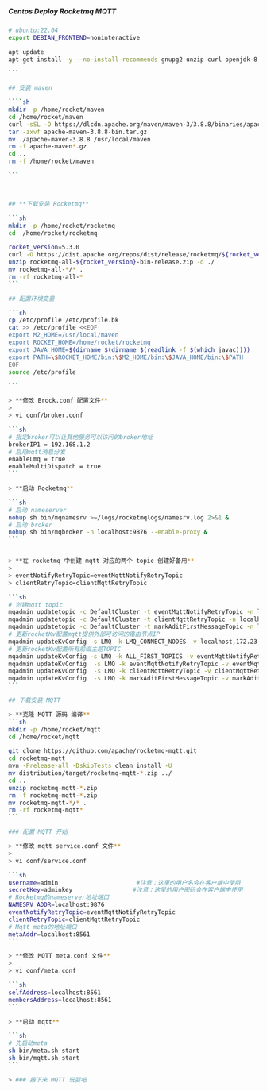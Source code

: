 ##### Centos Deploy Rocketmq MQTT

`````sh
# ubuntu:22.04
export DEBIAN_FRONTEND=noninteractive

apt update
apt-get install -y --no-install-recommends gnupg2 unzip curl openjdk-8-jdk net-tools iputils-ping vim git

```

## 安装 maven

````sh
mkdir -p /home/rocket/maven
cd /home/rocket/maven
curl -sSL -O https://dlcdn.apache.org/maven/maven-3/3.8.8/binaries/apache-maven-3.8.8-bin.tar.gz
tar -zxvf apache-maven-3.8.8-bin.tar.gz
mv ./apache-maven-3.8.8 /usr/local/maven
rm -f apache-maven*.gz
cd ..
rm -f /home/rocket/maven

```



## **下载安装 Rocketmq**

```sh
mkdir -p /home/rocket/rocketmq
cd  /home/rocket/rocketmq

rocket_version=5.3.0
curl -O https://dist.apache.org/repos/dist/release/rocketmq/${rocket_version}/rocketmq-all-${rocket_version}-bin-release.zip
unzip rocketmq-all-${rocket_version}-bin-release.zip -d ./
mv rocketmq-all-*/* .
rm -rf rocketmq-all-*
```

## 配置环境变量

```sh
cp /etc/profile /etc/profile.bk
cat >> /etc/profile <<EOF
export M2_HOME=/usr/local/maven
export ROCKET_HOME=/home/rocket/rocketmq
export JAVA_HOME=$(dirname $(dirname $(readlink -f $(which javac))))
export PATH=\$ROCKET_HOME/bin:\$M2_HOME/bin:\$JAVA_HOME/bin:\$PATH
EOF
source /etc/profile

```

> **修改 Brock.conf 配置文件**
>
> vi conf/broker.conf

```sh
# 指定broker可以让其他服务可以访问的broker地址
brokerIP1 = 192.168.1.2
# 启用mqtt消息分发
enableLmq = true
enableMultiDispatch = true
```

> **启动 Rocketmq**

```sh
# 启动 nameserver
nohup sh bin/mqnamesrv >~/logs/rocketmqlogs/namesrv.log 2>&1 &
# 启动 broker
nohup sh bin/mqbroker -n localhost:9876 --enable-proxy &
```


> **在 rocketmq 中创建 mqtt 对应的两个 topic 创建好备用**
>
> eventNotifyRetryTopic=eventMqttNotifyRetryTopic
> clientRetryTopic=clientMqttRetryTopic

```sh
# 创建mqtt topic
mqadmin updatetopic -c DefaultCluster -t eventMqttNotifyRetryTopic -n localhost:9876
mqadmin updatetopic -c DefaultCluster -t clientMqttRetryTopic -n localhost:9876
mqadmin updatetopic -c DefaultCluster -t markAditFirstMessageTopic -n localhost:9876
# 更新rocketKv配置mqtt提供外部可访问的路由节点IP
mqadmin updateKvConfig -s LMQ -k LMQ_CONNECT_NODES -v localhost,172.23.0.1 -n localhost:9876
# 更新rocketKv配置所有前缀主题TOPIC
mqadmin updateKvConfig -s LMQ -k ALL_FIRST_TOPICS -v eventMqttNotifyRetryTopic,clientMqttRetryTopic,markAditFirstMessageTopic -n localhost:9876
mqadmin updateKvConfig  -s LMQ -k eventMqttNotifyRetryTopic -v eventMqttNotifyRetryTopic/+  -n localhost:9876
mqadmin updateKvConfig  -s LMQ -k clientMqttRetryTopic -v clientMqttRetryTopic/+  -n localhost:9876
mqadmin updateKvConfig  -s LMQ -k markAditFirstMessageTopic -v markAditFirstMessageTopic/+  -n localhost:9876
```

## 下载安装 MQTT

> **克隆 MQTT 源码 编译**
```sh
mkdir -p /home/rocket/mqtt
cd /home/rocket/mqtt

git clone https://github.com/apache/rocketmq-mqtt.git
cd rocketmq-mqtt
mvn -Prelease-all -DskipTests clean install -U
mv distribution/target/rocketmq-mqtt-*.zip ../
cd ..
unzip rocketmq-mqtt-*.zip
rm -f rocketmq-mqtt-*.zip
mv rocketmq-mqtt-*/* .
rm -rf rocketmq-mqtt*
```

### 配置 MQTT 开始

> **修改 mqtt service.conf 文件**
>
> vi conf/service.conf

```sh
username=admin                      #注意：这里的用户名会在客户端中使用
secretKey=adminkey                 #注意：这里的用户密码会在客户端中使用
# Rocketmq的nameserver地址端口
NAMESRV_ADDR=localhost:9876
eventNotifyRetryTopic=eventMqttNotifyRetryTopic
clientRetryTopic=clientMqttRetryTopic
# Mqtt meta的地址端口
metaAddr=localhost:8561
```

> **修改 MQTT meta.conf 文件**
>
> vi conf/meta.conf

```sh
selfAddress=localhost:8561
membersAddress=localhost:8561
```

> **启动 mqtt**

```sh
# 先启动meta
sh bin/meta.sh start
sh bin/mqtt.sh start
```

> ### 接下来 MQTT 玩耍吧
`````
